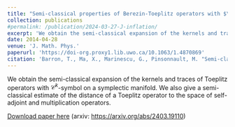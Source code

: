 ```yaml
---
title: "Semi-classical properties of Berezin-Toeplitz operators with $\mathcal{C}$-symbol"
collection: publications
#permalink: /publication/2024-03-27-J-inflation/ 
excerpt: 'We obtain the semi-classical expansion of the kernels and traces of Toeplitz operators with $\mathcal{C}^k$-symbol on a symplectic manifold. We also give a semi-classical estimate of the distance of a Toeplitz operator to the space of self-adjoint and multiplication operators.'
date: 2014-04-28
venue: 'J. Math. Phys.'
paperurl: 'https://doi-org.proxy1.lib.uwo.ca/10.1063/1.4870869'
citation: 'Barron, T., Ma, X., Marinescu, G., Pinsonnault, M. "Semi-classical properties of Berezin-Toeplitz operators with $\mathcal{C}$-symbol." J. Math. Phys.55 (2014), no.4, 042108, 25 pp.'
---
```

We obtain the semi-classical expansion of the kernels and traces of Toeplitz operators with $\mathcal{C}^k$-symbol on a symplectic manifold. We also give a semi-classical estimate of the distance of a Toeplitz operator to the space of self-adjoint and multiplication operators.

[Download paper here](https://doi-org.proxy1.lib.uwo.ca/10.1063/1.4870869)
(arxiv: https://arxiv.org/abs/2403.19110)
